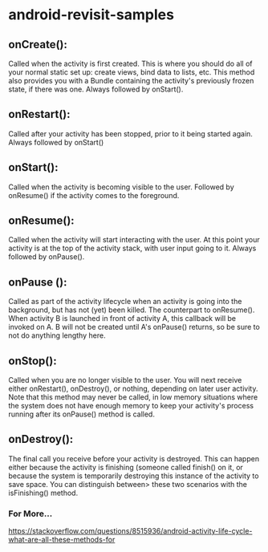 # android-revisit-samples
## onCreate():
Called when the activity is first created. This is where you should do all of your normal static set up: create views, bind data to lists, etc. This method also provides you with a Bundle containing the activity's previously frozen state, if there was one. Always followed by onStart().

## onRestart():

Called after your activity has been stopped, prior to it being started again. Always followed by onStart()

## onStart():

Called when the activity is becoming visible to the user. Followed by onResume() if the activity comes to the foreground.

## onResume():

Called when the activity will start interacting with the user. At this point your activity is at the top of the activity stack, with user input going to it. Always followed by onPause().

## onPause ():

Called as part of the activity lifecycle when an activity is going into the background, but has not (yet) been killed. The counterpart to onResume(). When activity B is launched in front of activity A, this callback will be invoked on A. B will not be created until A's onPause() returns, so be sure to not do anything lengthy here.

## onStop():

Called when you are no longer visible to the user. You will next receive either onRestart(), onDestroy(), or nothing, depending on later user activity. Note that this method may never be called, in low memory situations where the system does not have enough memory to keep your activity's process running after its onPause() method is called.

## onDestroy():

The final call you receive before your activity is destroyed. This can happen either because the activity is finishing (someone called finish() on it, or because the system is temporarily destroying this instance of the activity to save space. You can distinguish between> these two scenarios with the isFinishing() method.

### For More...
https://stackoverflow.com/questions/8515936/android-activity-life-cycle-what-are-all-these-methods-for
